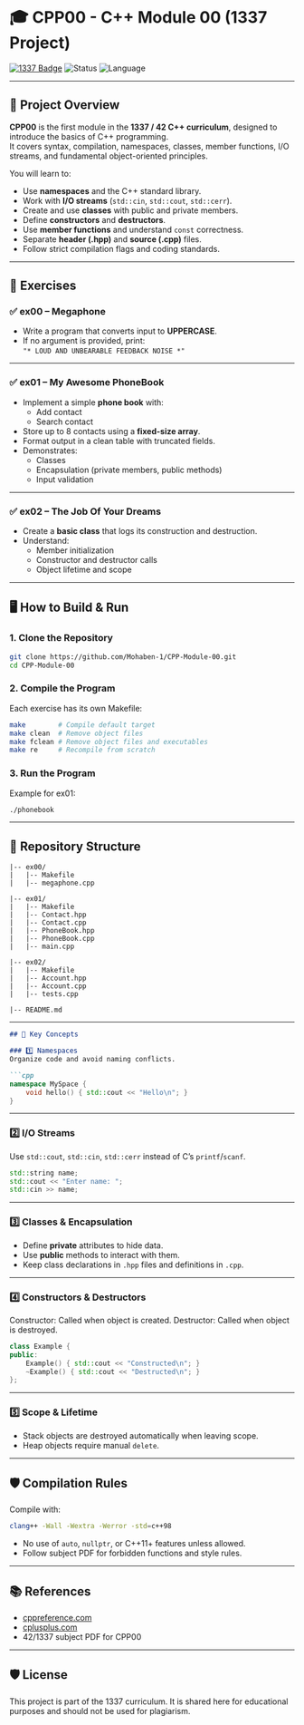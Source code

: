 # 🎓 CPP00 - C++ Module 00 (1337 Project)

[![1337 Badge](https://img.shields.io/badge/1337-CPP--Module--00-blue)](https://www.42network.org/)
![Status](https://img.shields.io/badge/Status-Completed-brightgreen)
![Language](https://img.shields.io/badge/Language-C%2B%2B-00599C)

---

## 📜 Project Overview

**CPP00** is the first module in the **1337 / 42 C++ curriculum**, designed to introduce the basics of C++ programming.  
It covers syntax, compilation, namespaces, classes, member functions, I/O streams, and fundamental object-oriented principles.  

You will learn to:
- Use **namespaces** and the C++ standard library.
- Work with **I/O streams** (`std::cin`, `std::cout`, `std::cerr`).
- Create and use **classes** with public and private members.
- Define **constructors** and **destructors**.
- Use **member functions** and understand `const` correctness.
- Separate **header (.hpp)** and **source (.cpp)** files.
- Follow strict compilation flags and coding standards.

---

## 🚀 Exercises

### ✅ ex00 – Megaphone
- Write a program that converts input to **UPPERCASE**.
- If no argument is provided, print:  
  `"* LOUD AND UNBEARABLE FEEDBACK NOISE *"`

---

### ✅ ex01 – My Awesome PhoneBook
- Implement a simple **phone book** with:
  - Add contact
  - Search contact
- Store up to 8 contacts using a **fixed-size array**.
- Format output in a clean table with truncated fields.
- Demonstrates:
  - Classes
  - Encapsulation (private members, public methods)
  - Input validation

---

### ✅ ex02 – The Job Of Your Dreams
- Create a **basic class** that logs its construction and destruction.
- Understand:
  - Member initialization
  - Constructor and destructor calls
  - Object lifetime and scope

---

## 🖥️ How to Build & Run

### 1. Clone the Repository
```bash
git clone https://github.com/Mohaben-1/CPP-Module-00.git
cd CPP-Module-00
```

### 2. Compile the Program  
Each exercise has its own Makefile:
```bash
make        # Compile default target
make clean  # Remove object files
make fclean # Remove object files and executables
make re     # Recompile from scratch
```

### 3. Run the Program
Example for ex01:
```bash
./phonebook
```
---

## 📂 Repository Structure

```plaintext
|-- ex00/
|   |-- Makefile
|   |-- megaphone.cpp

|-- ex01/
|   |-- Makefile
|   |-- Contact.hpp
|   |-- Contact.cpp
|   |-- PhoneBook.hpp
|   |-- PhoneBook.cpp
|   |-- main.cpp

|-- ex02/
|   |-- Makefile
|   |-- Account.hpp
|   |-- Account.cpp
|   |-- tests.cpp

|-- README.md
```

---

````markdown
## 📖 Key Concepts

### 1️⃣ Namespaces  
Organize code and avoid naming conflicts.

```cpp
namespace MySpace {
    void hello() { std::cout << "Hello\n"; }
}
````

---

### 2️⃣ I/O Streams

Use `std::cout`, `std::cin`, `std::cerr` instead of C’s `printf`/`scanf`.

```cpp
std::string name;
std::cout << "Enter name: ";
std::cin >> name;
```

---

### 3️⃣ Classes & Encapsulation

* Define **private** attributes to hide data.
* Use **public** methods to interact with them.
* Keep class declarations in `.hpp` files and definitions in `.cpp`.

---

### 4️⃣ Constructors & Destructors

Constructor: Called when object is created.
Destructor: Called when object is destroyed.

```cpp
class Example {
public:
    Example() { std::cout << "Constructed\n"; }
    ~Example() { std::cout << "Destructed\n"; }
};
```

---

### 5️⃣ Scope & Lifetime

* Stack objects are destroyed automatically when leaving scope.
* Heap objects require manual `delete`.

---

## 🛡️ Compilation Rules

Compile with:

```bash
clang++ -Wall -Wextra -Werror -std=c++98
```

* No use of `auto`, `nullptr`, or C++11+ features unless allowed.
* Follow subject PDF for forbidden functions and style rules.

---

## 📚 References

* [cppreference.com](https://en.cppreference.com/)
* [cplusplus.com](https://cplusplus.com/)
* 42/1337 subject PDF for CPP00

---

## 🛡️ License

This project is part of the 1337 curriculum. It is shared here for educational purposes and should not be used for plagiarism.

